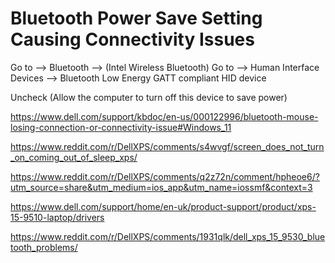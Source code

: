 # Bluetooth Power Save Setting Causing Connectivity Issues

Go to --> Bluetooth --> (Intel Wireless Bluetooth)
Go to --> Human Interface Devices --> Bluetooth Low Energy GATT compliant HID device

Uncheck (Allow the computer to turn off this device to save power)

https://www.dell.com/support/kbdoc/en-us/000122996/bluetooth-mouse-losing-connection-or-connectivity-issue#Windows_11

https://www.reddit.com/r/DellXPS/comments/s4wvgf/screen_does_not_turn_on_coming_out_of_sleep_xps/

https://www.reddit.com/r/DellXPS/comments/q2z72n/comment/hpheoe6/?utm_source=share&utm_medium=ios_app&utm_name=iossmf&context=3

https://www.dell.com/support/home/en-uk/product-support/product/xps-15-9510-laptop/drivers

https://www.reddit.com/r/DellXPS/comments/1931qlk/dell_xps_15_9530_bluetooth_problems/